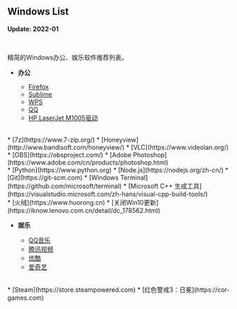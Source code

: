 ## Windows List

**Update: 2022-01**

<br>

精简的Windows办公、娱乐软件推荐列表。

* **办公**

    * [Firefox](https://www.mozilla.org/en-US/firefox/all/#product-desktop-release)
    * [Sublime](http://www.sublimetext.com)
    * [WPS](https://www.wps.cn)
    * [QQ](https://im.qq.com)
    * [HP LaserJet M1005驱动](https://support.hp.com/cn-zh/drivers/printers)
<br>
    * [7z](https://www.7-zip.org/)
    * [Honeyview](http://www.bandisoft.com/honeyview/)
    * [VLC](https://www.videolan.org/)
    * [OBS](https://obsproject.com/)
    * [Adobe Photoshop](https://www.adobe.com/cn/products/photoshop.html)
<br>
    * [Python](https://www.python.org)
    * [Node.js](https://nodejs.org/zh-cn/)
    * [Git](https://git-scm.com)
    * [Windows Terminal](https://github.com/microsoft/terminal)
    * [Microsoft C++ 生成工具](https://visualstudio.microsoft.com/zh-hans/visual-cpp-build-tools/)
<br>
    * [火绒](https://www.huorong.cn)
    * [关闭Win10更新](https://iknow.lenovo.com.cn/detail/dc_178562.html)
<br>

* **娱乐**

    * [QQ音乐](https://y.qq.com)
    * [腾讯视频](https://v.qq.com)
    * [优酷](https://www.youku.com)
    * [爱奇艺](https://www.iqiyi.com)
<br>
    * [Steam](https://store.steampowered.com)
    * [红色警戒3：日冕](https://cor-games.com)

